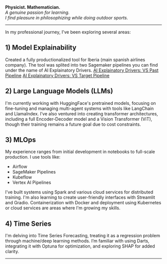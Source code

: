 

**Physicist. Mathematician.**  
*A genuine passion for learning.*  
*I find pleasure in philosophizing while doing outdoor sports.*

---

In my professional journey, I've been exploring several areas:
## 1) Model Explainability
Created a fully productionalized tool for Iberia (main spanish airlines company). The tool was splited into two Sagemaker pipelines you can find under the name of AI Explainatory Drivers.
[AI Explainatory Drivers: VS Past Pipeline](https://github.com/nomadicsenseis/AI_Explanatory_Drivers-VS_past_pipeline)
[AI Explainatory Drivers: VS Target Pipeline](https://github.com/nomadicsenseis/AI_Explanatory_Drivers-VS_target_pipeline)

## 2) Large Language Models (LLMs)
I'm currently working with HuggingFace's pretrained models, focusing on fine-tuning and managing multi-agent systems with tools like LangChain and LlamaIndex. I’ve also ventured into creating transformer architectures, including a full Encoder-Decoder model and a Vision Transformer (ViT), though their training remains a future goal due to cost constraints.

## 3) MLOps
My experience ranges from initial development in notebooks to full-scale production. I use tools like:
- Airflow
- SageMaker Pipelines
- Kubeflow
- Vertex AI Pipelines

I've built systems using Spark and various cloud services for distributed training. I'm also learning to create user-friendly interfaces with Streamlit and Gradio. Containerization with Docker and deployment using Kubernetes or cloud services are areas where I'm growing my skills.

## 4) Time Series
I'm delving into Time Series Forecasting, treating it as a regression problem through machine/deep learning methods. I’m familiar with using Darts, integrating it with Optuna for optimization, and exploring SHAP for added clarity.

---

